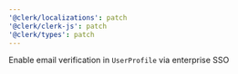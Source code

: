 ```yaml
---
'@clerk/localizations': patch
'@clerk/clerk-js': patch
'@clerk/types': patch
---
```


Enable email verification in `UserProfile` via enterprise SSO
